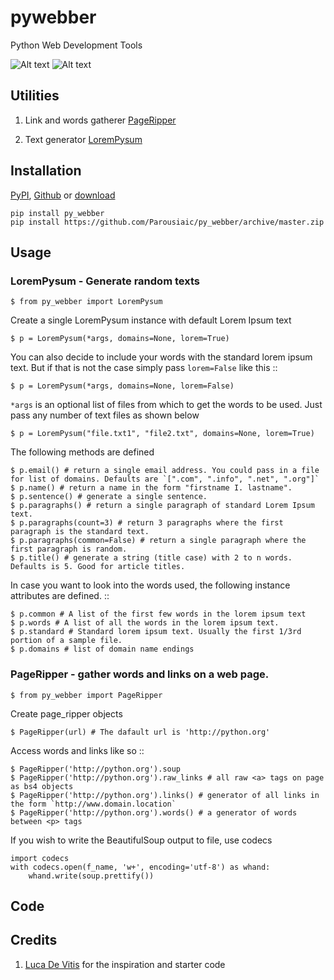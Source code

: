 # pywebber

Python Web Development Tools

![Alt text](https://img.shields.io/badge/py__webber-stable-blue.svg) ![Alt text](https://img.shields.io/readthedocs/pip/stable.svg)

## Utilities

1. Link and words gatherer [PageRipper](https://pywebber.readthedocs.io/en/latest/#pageripper)

1. Text generator [LoremPysum](https://pywebber.readthedocs.io/en/latest/#lorempysum)

## Installation 

[PyPI](https://pypi.python.org/pypi), [Github](https://github.com/) or [download](https://github.com/Parousiaic/py_webber/archive/3.2.tar.gz)

    pip install py_webber
    pip install https://github.com/Parousiaic/py_webber/archive/master.zip

## Usage

### LoremPysum - Generate random texts

    $ from py_webber import LoremPysum

Create a single LoremPysum instance with default Lorem Ipsum text

    $ p = LoremPysum(*args, domains=None, lorem=True)

You can also decide to include your words with the standard lorem ipsum text. But if that is not the case simply pass `lorem=False` like this ::
    
    $ p = LoremPysum(*args, domains=None, lorem=False)

`*args` is an optional list of files from which to get the words to be used. Just pass any number of text files as shown below

    $ p = LoremPysum("file.txt1", "file2.txt", domains=None, lorem=True)

The following methods are defined

    $ p.email() # return a single email address. You could pass in a file for list of domains. Defaults are `[".com", ".info", ".net", ".org"]`
    $ p.name() # return a name in the form "firstname I. lastname".
    $ p.sentence() # generate a single sentence.
    $ p.paragraphs() # return a single paragraph of standard Lorem Ipsum text.
    $ p.paragraphs(count=3) # return 3 paragraphs where the first paragraph is the standard text.
    $ p.paragraphs(common=False) # return a single paragraph where the first paragraph is random.
    $ p.title() # generate a string (title case) with 2 to n words. Defaults is 5. Good for article titles.

In case you want to look into the words used, the following instance attributes are defined. ::

    $ p.common # A list of the first few words in the lorem ipsum text
    $ p.words # A list of all the words in the lorem ipsum text.
    $ p.standard # Standard lorem ipsum text. Usually the first 1/3rd portion of a sample file.
    $ p.domains # list of domain name endings

### PageRipper - gather words and links on a web page.

    $ from py_webber import PageRipper

Create page_ripper objects

    $ PageRipper(url) # The dafault url is 'http://python.org'

Access words and links like so ::

    $ PageRipper('http://python.org').soup
    $ PageRipper('http://python.org').raw_links # all raw <a> tags on page as bs4 objects
    $ PageRipper('http://python.org').links() # generator of all links in the form `http://www.domain.location`
    $ PageRipper('http://python.org').words() # a generator of words between <p> tags

If you wish to write the BeautifulSoup output to file, use codecs

```
import codecs
with codecs.open(f_name, 'w+', encoding='utf-8') as whand:
    whand.write(soup.prettify())
```
## Code

## Credits

1. [Luca De Vitis](http://loremipsum.readthedocs.io/en/latest/) for the inspiration and starter code